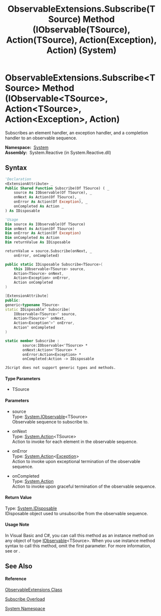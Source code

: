﻿---
title: ObservableExtensions.Subscribe(TSource) Method (IObservable(TSource), Action(TSource), Action(Exception), Action) (System)
TOCTitle: Subscribe(TSource) Method (IObservable(TSource), Action(TSource), Action(Exception), Action)
ms:assetid: M:System.ObservableExtensions.Subscribe``1(System.IObservable{``0},System.Action{``0},System.Action{System.Exception},System.Action)
ms:mtpsurl: https://msdn.microsoft.com/en-us/library/Ff402913(v=VS.103)
ms:contentKeyID: 36068434
ms.date: 06/28/2011
mtps_version: v=VS.103
dev_langs:
- vb
- csharp
- c++
- fsharp
- jscript
---

# ObservableExtensions.Subscribe\<TSource\> Method (IObservable\<TSource\>, Action\<TSource\>, Action\<Exception\>, Action)

Subscribes an element handler, an exception handler, and a completion handler to an observable sequence.

**Namespace:**  [System](yxcx7skw\(v=vs.103\).md)  
**Assembly:**  System.Reactive (in System.Reactive.dll)

## Syntax

``` vb
'Declaration
<ExtensionAttribute> _
Public Shared Function Subscribe(Of TSource) ( _
    source As IObservable(Of TSource), _
    onNext As Action(Of TSource), _
    onError As Action(Of Exception), _
    onCompleted As Action _
) As IDisposable
```

``` vb
'Usage
Dim source As IObservable(Of TSource)
Dim onNext As Action(Of TSource)
Dim onError As Action(Of Exception)
Dim onCompleted As Action
Dim returnValue As IDisposable

returnValue = source.Subscribe(onNext, _
    onError, onCompleted)
```

``` csharp
public static IDisposable Subscribe<TSource>(
    this IObservable<TSource> source,
    Action<TSource> onNext,
    Action<Exception> onError,
    Action onCompleted
)
```

``` c++
[ExtensionAttribute]
public:
generic<typename TSource>
static IDisposable^ Subscribe(
    IObservable<TSource>^ source, 
    Action<TSource>^ onNext, 
    Action<Exception^>^ onError, 
    Action^ onCompleted
)
```

``` fsharp
static member Subscribe : 
        source:IObservable<'TSource> * 
        onNext:Action<'TSource> * 
        onError:Action<Exception> * 
        onCompleted:Action -> IDisposable 
```

``` jscript
JScript does not support generic types and methods.
```

#### Type Parameters

  - TSource

#### Parameters

  - source  
    Type: [System.IObservable](https://msdn.microsoft.com/en-us/library/Dd990377)\<TSource\>  
    Observable sequence to subscribe to.  

<!-- end list -->

  - onNext  
    Type: [System.Action](https://msdn.microsoft.com/en-us/library/018hxwa8)\<TSource\>  
    Action to invoke for each element in the observable sequence.  

<!-- end list -->

  - onError  
    Type: [System.Action](https://msdn.microsoft.com/en-us/library/018hxwa8)\<[Exception](https://msdn.microsoft.com/en-us/library/c18k6c59)\>  
    Action to invoke upon exceptional termination of the observable sequence.  

<!-- end list -->

  - onCompleted  
    Type: [System.Action](https://msdn.microsoft.com/en-us/library/Bb534741)  
    Action to invoke upon graceful termination of the observable sequence.  

#### Return Value

Type: [System.IDisposable](https://msdn.microsoft.com/en-us/library/aax125c9)  
IDisposable object used to unsubscribe from the observable sequence.  

#### Usage Note

In Visual Basic and C\#, you can call this method as an instance method on any object of type [IObservable](https://msdn.microsoft.com/en-us/library/Dd990377)\<TSource\>. When you use instance method syntax to call this method, omit the first parameter. For more information, see [](https://msdn.microsoft.com/en-us/library/Bb384936) or [](https://msdn.microsoft.com/en-us/library/Bb383977).

## See Also

#### Reference

[ObservableExtensions Class](ff402881\(v=vs.103\).md)

[Subscribe Overload](ff402852\(v=vs.103\).md)

[System Namespace](yxcx7skw\(v=vs.103\).md)

